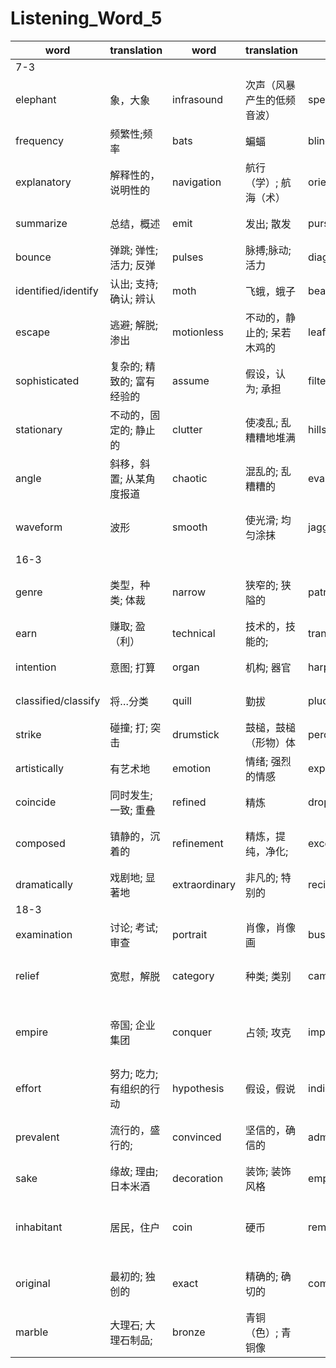 # Listening_Word_5

| word                | translation                | word          | translation                | word           | translation                     | word          | translation              |
| ------------------- | -------------------------- | ------------- | -------------------------- | -------------- | ------------------------------- | ------------- | ------------------------ |
| 7-3                 |
| elephant            | 象，大象                   | infrasound    | 次声（风暴产生的低频音波） | spectrum       | 光谱; 波谱;                     | ultrasound    | 超声; 超声波             |
| frequency           | 频繁性;频率                | bats          | 蝙蝠       | blind          | 失明的; 双眼模糊的              | echolocation  | 回声定位能力             |
| explanatory         | 解释性的，说明性的         | navigation    | 航行（学）; 航海（术）     | orientation    | 方向，定位，取向                | prey          | 捕食; 欺凌               |
| summarize           | 总结，概述                   | emit          | 发出; 散发                 | purse          | 钱包，钱袋; 财力                | echoes        | 重复，随声附和           |
| bounce              | 弹跳; 弹性; 活力; 反弹     | pulses        | 脉搏;脉动; 活力            | diagram        | 用图表表示                      | burst         | 爆裂，爆炸;              |
| identified/identify | 认出; 支持; 确认; 辨认     | moth          | 飞蛾，蛾子                 | beating        | 打，敲打;                       |
| escape              | 逃避; 解脱; 渗出           | motionless    | 不动的，静止的; 呆若木鸡的 | leaf           | 叶子; 页; 叶状的结构            | underestimate | 低估; 估计不足; 过低评价 |
| sophisticated       | 复杂的; 精致的; 富有经验的 | assume        | 假设，认为; 承担           | filtering      | 过滤，滤除，滤清                | radar         | 雷达; 雷达装置           |
| stationary          | 不动的，固定的; 静止的     | clutter       | 使凌乱; 乱糟糟地堆满       | hills          | 小山，山冈                      | spear         | 用矛刺; 用鱼叉捉         |
| angle               | 斜移，斜置; 从某角度报道   | chaotic       | 混乱的; 乱糟糟的           | evaluation     | 评估，评价                      | faint         | 微弱的，暗淡的           |
| waveform            | 波形                       | smooth        | 使光滑; 均匀涂抹           | jagged         | 参差不齐的; 锯齿状的            | rough         | 粗糙的，不平的; 粗略的   | experiment | 实验; 试用 |
| 16-3                |
| genre               | 类型，种类; 体裁           | narrow        | 狭窄的; 狭隘的             | patronage      | 资助，赞助; 光顾，惠顾          | composer      | 作曲家                   |
| earn                | 赚取; 盈（利）             | technical     | 技术的，技能的;            | transverse     | 横向的; 横断的;                 | flute         | 长笛，长笛吹奏者         |
| intention           | 意图; 打算                 | organ         | 机构; 器官                 | harpsichord    | 有键竖琴，羽管键琴              | combination   | 结合体，联合             |
| classified/classify | 将…分类                    | quill         | 勤拔                 | pluck          | 拉，拽                | hammer        | 铁锤，榔头; 链球         |
| strike              | 碰撞; 打; 突击             | drumstick     | 鼓槌，鼓槌（形物）体       | percussive     | 敲击的                          | pianoforte    | 钢琴（旧称）             |
| artistically        | 有艺术地                   | emotion       | 情绪; 强烈的情感           | expressiveness | 表现，表示                      | dominated     | 控制                     |
| coincide            | 同时发生; 一致; 重叠       | refined       | 精炼                       | dropped        | 落下                            | previously    | 事先; 以前; 仓促         |
| composed            | 镇静的，沉着的             | refinement    | 精炼，提纯，净化;          | exceptioned    | 杰出的，非凡的; 例外的          | opportunity   | 机会; 时机               |
| dramatically        | 戏剧地; 显著地             | extraordinary | 非凡的; 特别的             | recital        | 独唱会; 独奏会                  | virtuoso      | 艺术大师，演奏能手       |
| 18-3                |
| examination         | 讨论; 考试; 审查                 | portrait      | 肖像，肖像画               | bust           | 半身像                      | commerce      | 商业; 贸易               |
| relief              | 宽慰，解脱                 | category      | 种类; 类别                 | campaign       | 运动; 战役                      | army          | 陆军（部队）; 大批，大群 |
| empire              | 帝国; 企业集团             | conquer       | 占领; 攻克                 | impressed      | 印象深刻的，使感动，使印象深刻  | dominant      | 占支配地位的; 显著的     |
| effort              | 努力; 吃力; 有组织的行动   | hypothesis    | 假设，假说                 | indicate       | 表明，暗示; 指示                | idealization  | 理想化; 观念化           |
| prevalent           | 流行的，盛行的;            | convinced     | 坚信的，确信的             | admire         | 钦佩，赞赏; 羡慕; 欣赏          | reproduction  | 繁殖，生殖; 再生产       |
| sake                | 缘故; 理由; 日本米酒       | decoration    | 装饰; 装饰风格             | emperor        | 皇帝; 君主                      | imperial      | 帝国的; 皇帝的           |
| inhabitant          | 居民，住户                 | coin          | 硬币                       | reminder       | 令人回忆起…的东西; 提醒…的东西; | charge        | 收费; 指控; 负责         |
| original            | 最初的; 独创的             | exact         | 精确的; 确切的             | combination    | 结合（体）; 联合（体）          | plaster       | 涂以灰泥; 在…上敷贴膏药  |
| marble              | 大理石; 大理石制品;        | bronze        | 青铜（色）; 青铜像         |
